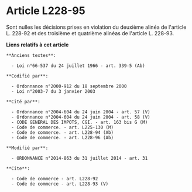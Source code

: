 # Article L228-95

Sont nulles les décisions prises en violation du deuxième alinéa de l'article L. 228-92 et des troisième et quatrième alinéas
de l'article L. 228-93.

**Liens relatifs à cet article**

	**Anciens textes**:

	  - Loi n°66-537 du 24 juillet 1966 - art. 339-5 (Ab)

	**Codifié par**:

	  - Ordonnance n°2000-912 du 18 septembre 2000
	  - Loi n°2003-7 du 3 janvier 2003

	**Cité par**:

	  - Ordonnance n°2004-604 du 24 juin 2004 - art. 57 (V)
	  - Ordonnance n°2004-604 du 24 juin 2004 - art. 58 (V)
	  - CODE GENERAL DES IMPOTS, CGI. - art. 163 bis G (M)
	  - Code de commerce. - art. L225-130 (M)
	  - Code de commerce. - art. L228-94 (Ab)
	  - Code de commerce. - art. L228-96 (Ab)

	**Modifié par**:

	  - ORDONNANCE n°2014-863 du 31 juillet 2014 - art. 31

	**Cite**:

	  - Code de commerce - art. L228-92
	  - Code de commerce - art. L228-93 (V)
